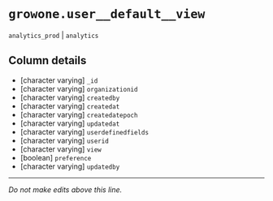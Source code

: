 # `growone.user__default__view`
`analytics_prod` | `analytics`

## Column details
* [character varying] `_id`
* [character varying] `organizationid`
* [character varying] `createdby`
* [character varying] `createdat`
* [character varying] `createdatepoch`
* [character varying] `updatedat`
* [character varying] `userdefinedfields`
* [character varying] `userid`
* [character varying] `view`
* [boolean]   `preference`
* [character varying] `updatedby`

-------------------------------------------------------------------------------
*Do not make edits above this line.*
